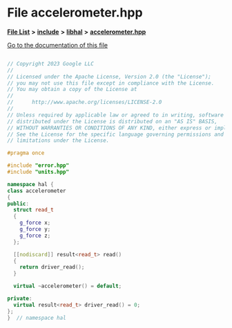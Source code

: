 

# File accelerometer.hpp

[**File List**](files.md) **>** [**include**](dir_cba0faac6e93618a6e2539705915bd70.md) **>** [**libhal**](dir_c21661262b37aa135a14febc024e67d7.md) **>** [**accelerometer.hpp**](accelerometer_8hpp.md)

[Go to the documentation of this file](accelerometer_8hpp.md)

```C++

// Copyright 2023 Google LLC
//
// Licensed under the Apache License, Version 2.0 (the "License");
// you may not use this file except in compliance with the License.
// You may obtain a copy of the License at
//
//      http://www.apache.org/licenses/LICENSE-2.0
//
// Unless required by applicable law or agreed to in writing, software
// distributed under the License is distributed on an "AS IS" BASIS,
// WITHOUT WARRANTIES OR CONDITIONS OF ANY KIND, either express or implied.
// See the License for the specific language governing permissions and
// limitations under the License.

#pragma once

#include "error.hpp"
#include "units.hpp"

namespace hal {
class accelerometer
{
public:
  struct read_t
  {
    g_force x;
    g_force y;
    g_force z;
  };

  [[nodiscard]] result<read_t> read()
  {
    return driver_read();
  }

  virtual ~accelerometer() = default;

private:
  virtual result<read_t> driver_read() = 0;
};
}  // namespace hal

```

